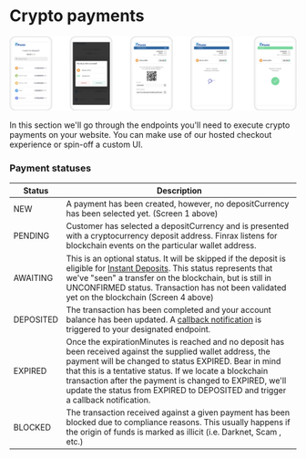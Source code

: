 # Crypto payments

![](<../../.gitbook/assets/Component 138.png>)

In this section we'll go through the endpoints you'll need to execute crypto payments on your website. You can make use of our hosted checkout experience or spin-off a custom UI.

### Payment statuses

| Status    | Description                                                                                                                                                                                                                                                                                                                                                                    |
| --------- | ------------------------------------------------------------------------------------------------------------------------------------------------------------------------------------------------------------------------------------------------------------------------------------------------------------------------------------------------------------------------------ |
| NEW       | A payment has been created, however, no depositCurrency has been selected yet. (Screen 1 above)                                                                                                                                                                                                                                                                                |
| PENDING   | Customer has selected a depositCurrency and is presented with a cryptocurrency deposit address. Finrax listens for blockchain events on the particular wallet address.                                                                                                                                                                                                         |
| AWAITING  | This is an optional status. It will be skipped if the deposit is eligible for [Instant Deposits](https://blog.finrax.com/guides/instant-deposits). This status represents that we've "seen" a transfer on the blockchain, but is still in UNCONFIRMED status. Transaction has not been validated yet on the blockchain (Screen 4 above)                                        |
| DEPOSITED | The transaction has been completed and your account balance has been updated. A [callback notification](../callbacks/) is triggered to your designated endpoint.                                                                                                                                                                                                               |
| EXPIRED   | Once the expirationMinutes is reached and no deposit has been received against the supplied wallet address, the payment will be changed to status EXPIRED. Bear in mind that this is a tentative status. If we locate a blockchain transaction after the payment is changed to EXPIRED, we'll update the status from EXPIRED to DEPOSITED and trigger a callback notification. |
| BLOCKED   | The transaction received against a given payment has been blocked due to compliance reasons. This usually happens if the origin of funds is marked as illicit (i.e. Darknet, Scam , etc.)                                                                                                                                                                                      |
